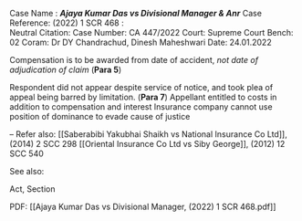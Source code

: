Case Name : ***Ajaya Kumar Das vs Divisional Manager & Anr***
Case Reference: (2022) 1 SCR 468 :  
Neutral Citation:
Case Number: CA 447/2022
Court: Supreme Court
Bench: 02
Coram: Dr DY Chandrachud, Dinesh Maheshwari
Date: 24.01.2022

Compensation is to be awarded from date of accident, *not date of adjudication of claim* (**Para 5**)

Respondent did not appear despite service of notice, and took plea of appeal being barred by limitation. (**Para 7**)
	Appellant entitled to costs in addition to compensation and interest
	Insurance company cannot use position of dominance to evade cause of justice

–
Refer also:
[[Saberabibi Yakubhai Shaikh vs National Insurance Co Ltd]], (2014) 2 SCC 298
[[Oriental Insurance Co Ltd vs Siby George]], (2012) 12 SCC 540

See also:
 
Act, Section

PDF:
[[Ajaya Kumar Das vs Divisional Manager, (2022) 1 SCR 468.pdf]]